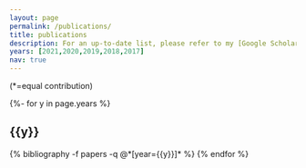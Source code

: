 ```yaml
---
layout: page
permalink: /publications/
title: publications
description: For an up-to-date list, please refer to my [Google Scholar](https://scholar.google.com/citations?user=9lh2gH8AAAAJ&hl=en) page.
years: [2021,2020,2019,2018,2017]
nav: true
---
```


(*=equal contribution)

<!-- _pages/publications.md -->
<div class="publications">

{%- for y in page.years %}
  <h2 class="year">{{y}}</h2>
  {% bibliography -f papers -q @*[year={{y}}]* %}
{% endfor %}

</div>
